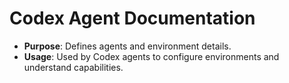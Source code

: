 # Codex Agent Documentation

- **Purpose**: Defines agents and environment details.
- **Usage**: Used by Codex agents to configure environments and understand capabilities.
